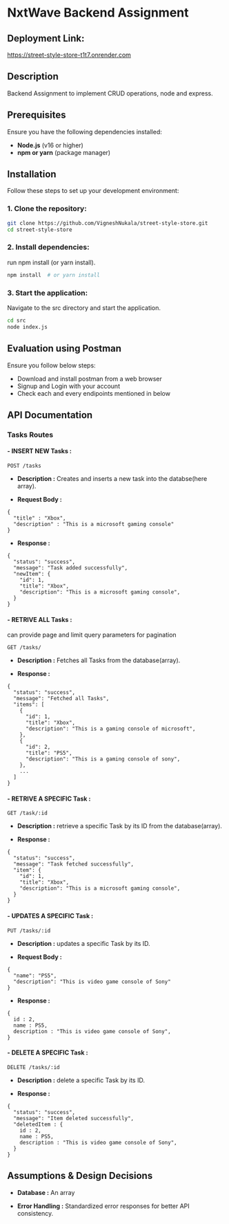 # **NxtWave Backend Assignment** 


## **Deployment Link:**
https://street-style-store-t1t7.onrender.com

## **Description**

Backend Assignment to implement CRUD operations, node and express.

## **Prerequisites**

Ensure you have the following dependencies installed:

- **Node.js** (v16 or higher)
- **npm or yarn** (package manager)

## **Installation**

Follow these steps to set up your development environment:

### **1. Clone the repository:**  

```bash
git clone https://github.com/VigneshNukala/street-style-store.git
cd street-style-store
```

### **2. Install dependencies:**

run npm install (or yarn install).

```bash
npm install  # or yarn install
```

### **3. Start the application:**

Navigate to the src directory and start the application.

```bash
cd src
node index.js
```

## **Evaluation using Postman**
Ensure you follow below steps:

- Download and install postman from a web browser
- Signup and Login with your account
- Check each and every endipoints mentioned in below

## **API Documentation**

### **Tasks Routes**

#### - **INSERT NEW Tasks :**

```
POST /tasks
```

- **Description :**  Creates and inserts a new task into the databse(here array).

- **Request Body :**
```
{
  "title" : "Xbox",
  "description" : "This is a microsoft gaming console"
}
```

- **Response :**
```
{
  "status": "success",
  "message": "Task added successfully",
  "newItem": {
    "id": 1,
    "title": "Xbox",
    "description": "This is a microsoft gaming console",
  }
}
```

#### - **RETRIVE ALL Tasks :**

can provide page and limit query parameters for pagination

```
GET /tasks/
```

- **Description :**  Fetches all Tasks from the database(array).

- **Response :**
```
{
  "status": "success",
  "message": "Fetched all Tasks",
  "items": [
    {
      "id": 1,
      "title": "Xbox",
      "description": "This is a gaming console of microsoft",
    },
    {
      "id": 2,
      "title": "PS5",
      "description": "This is a gaming console of sony",
    },
    ...
  ]
}
```

#### - **RETRIVE A SPECIFIC Task :**

```
GET /task/:id
```

- **Description :**  retrieve a specific Task by its ID from the database(array).

- **Response :**
```
{
  "status": "success",
  "message": "Task fetched successfully",
  "item": {
    "id": 1,
    "title": "Xbox",
    "description": "This is a microsoft gaming console",
  }
}
```

#### - **UPDATES A SPECIFIC Task :**

```
PUT /tasks/:id
```

- **Description :**  updates a specific Task by its ID.

- **Request Body :**
```
{
  "name": "PS5",
  "description": "This is video game console of Sony"
}
```

- **Response :**
```
{
  id : 2,
  name : PS5,
  description : "This is video game console of Sony",
}
```

#### - **DELETE A SPECIFIC Task :**

```
DELETE /tasks/:id
```

- **Description :**  delete a specific Task by its ID.

- **Response :**
```
{
  "status": "success",
  "message": "Item deleted successfully",
  "deletedItem : {
    id : 2,
    name : PS5,
    description : "This is video game console of Sony",
  }
}
```

## **Assumptions & Design Decisions**

- **Database :**   An array

- **Error Handling :**   Standardized error responses for better API consistency.
